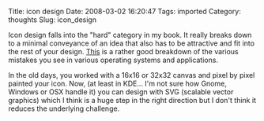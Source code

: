 Title: icon design
Date: 2008-03-02 16:20:47
Tags: imported
Category: thoughts
Slug: icon_design

Icon design falls into the "hard" category in my book.  It really breaks down to a minimal conveyance of an idea that also has to be attractive and fit into the rest of your design.  <a href="http://turbomilk.com/truestories/cookbook/criticism/10-mistakes-in-icon-design/">This</a> is a rather good breakdown of the various mistakes you see in various operating systems and applications.

In the old days, you worked with a 16x16 or 32x32 canvas and pixel by pixel painted your icon.  Now, (at least in KDE... I'm not sure how Gnome, Windows or OSX handle it) you can design with SVG (scalable vector graphics) which I think is a huge step in the right direction but I don't think it reduces the underlying challenge.
